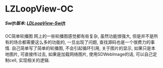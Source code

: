 # LZLoopView-OC

##### Swift版本: [LDLoopView-Swift](https://github.com/LQi2009/LDLoopView)

OC简单轮播图
网上的一些轮播图感觉都有些复杂, 虽然功能很强大, 但是并不是所有的场合都需要这么多的功能的, 一旦出现了问题, 查找源码也是一个很费力的事情. 
自己简单写了简单的轮播图, 不会引起循环引用, 关于图片的显示, 如果只是本地图片, 可直接传过去, 如果是加载网络图片, 使用SDWebImage的话, 可以自己定制cell, 实现相关的逻辑.
